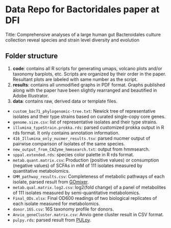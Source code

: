 # Data Repo for Bactoridales paper at DFI

Title: Comprehensive analyses of a large human gut Bacteroidales culture collection reveal species and strain level diversity and evolution

## Folder structure

1. **code**: contains all R scripts for generating umaps, volcano plots and/or taxonomy barplots, etc. Scripts are organized by their order in the paper. Resultant plots are labeled with same number as the script. 
2. **results**: contains all unmodified graphs in PDF format. Graphs published along with the paper have been slightly rearranged and beautified in Adobe Illustrator.
3. **data**: contains raw, derived data or template files.
- `custom_bac71_phylogenomic-tree.txt`: Newick tree of representative isolates and their type strains based on curated single-copy core genes.
- `genome.size.csv`: list of representative isolates and their type strains.
- `illumina_typeStrain.prokka.rds`: parsed customized prokka output in R rds format. It only contains annotation information.
- `416_Illumina_only_nucmer_results.tsv`: parsed nucmer output of pairwise comparison of isolates of the same species.
- `new_output_from_CAZyme_hmmsearch.txt`: output from hmmsearch.
- `sppal.extended.rds`: species color palette in R rds format.
- `metab.quant.matrix.csv`: Production (positive values) or consumption (negative values) of SCFAs in mM of 111 isolates measured by quantitative metabolomics.
- `GMM_pathway_results.csv`: Completeness of metabolic pathways of each isolate, parsed result from [GOmixer](https://www.raeslab.org/omixer/).
- `metab.qual.matrix.log2.csv`: log2(fold change) of a panel of metabolites of 111 isolates measured by semi-quantitative metabolomics.
- `Final_ODs.xlsx`: Final OD600 readings of two biological replicates of each isolate measured for metabolomics.
- `donor.16S.csv`: 16S taxonomy profile for donors.
- `Anvio_geneCluster.matrix.csv`: Anvio gene cluster result in CSV format. 
- `pulpy.rds`: parsed result from [PULpy](https://github.com/WatsonLab/PULpy).
